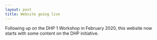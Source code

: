```yaml
---
layout: post
title: Website going live
---
```


Following up on the DHP 1 Workshop in February 2020, this website now starts with some content on the DHP initiative. 


